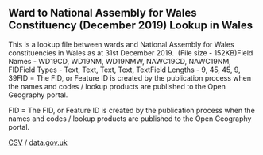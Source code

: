 ## Ward to National Assembly for Wales Constituency (December 2019) Lookup in Wales

This is a lookup file between wards and National Assembly for Wales constituencies in Wales as at 31st December 2019.  (File size - 152KB)Field Names - WD19CD, WD19NM, WD19NMW, NAWC19CD, NAWC19NM, FIDField Types - Text, Text, Text, Text, TextField Lengths - 9, 45, 45, 9, 39FID = The FID, or Feature ID is created by
the publication process when the names and codes / lookup products are
published to the Open Geography portal. 

FID = The FID, or Feature ID is created by
the publication process when the names and codes / lookup products are
published to the Open Geography portal. 

[CSV](csv/057.csv) / [data.gov.uk](https://data.gov.uk/dataset/62d68d06-6ceb-4fdf-a492-2fa65e39c3c8/ward-to-national-assembly-for-wales-constituency-december-2019-lookup-in-wales)

